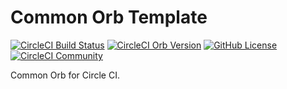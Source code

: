 # Common Orb Template


[![CircleCI Build Status](https://circleci.com/gh/RafaelOstertag/common-orb.svg?style=shield "CircleCI Build Status")](https://circleci.com/gh/RafaelOstertag/common-orb) [![CircleCI Orb Version](https://badges.circleci.com/orbs/rafaelostertag/common-orb.svg)](https://circleci.com/orbs/registry/orb/rafaelostertag/common-orb) [![GitHub License](https://img.shields.io/badge/license-MIT-lightgrey.svg)](https://raw.githubusercontent.com/RafaelOstertag/common-orb/master/LICENSE) [![CircleCI Community](https://img.shields.io/badge/community-CircleCI%20Discuss-343434.svg)](https://discuss.circleci.com/c/ecosystem/orbs)

Common Orb for Circle CI.

